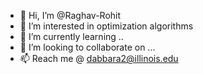 - 👋 Hi, I’m @Raghav-Rohit
- 👀 I’m interested in optimization algorithms
- 🌱 I’m currently learning ..
- 💞️ I’m looking to collaborate on ...
- 📫 Reach me @ dabbara2@illinois.edu

<!---
Raghav-Rohit/Raghav-Rohit is a ✨ special ✨ repository because its `README.md` (this file) appears on your GitHub profile.
You can click the Preview link to take a look at your changes.
--->
